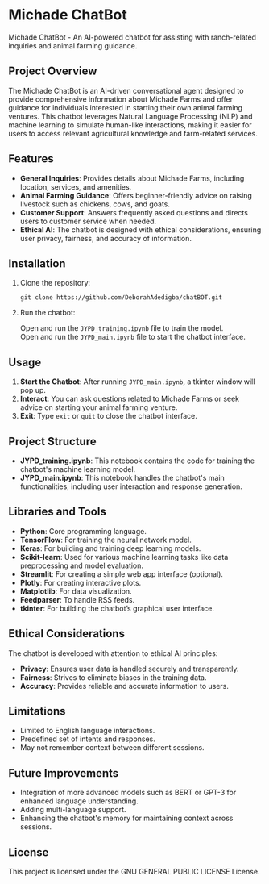 # Michade ChatBot

Michade ChatBot - An AI-powered chatbot for assisting with ranch-related inquiries and animal farming guidance.

## Project Overview

The Michade ChatBot is an AI-driven conversational agent designed to provide comprehensive information about Michade Farms and offer guidance for individuals interested in starting their own animal farming ventures. This chatbot leverages Natural Language Processing (NLP) and machine learning to simulate human-like interactions, making it easier for users to access relevant agricultural knowledge and farm-related services.

## Features

- **General Inquiries**: Provides details about Michade Farms, including location, services, and amenities.
- **Animal Farming Guidance**: Offers beginner-friendly advice on raising livestock such as chickens, cows, and goats.
- **Customer Support**: Answers frequently asked questions and directs users to customer service when needed.
- **Ethical AI**: The chatbot is designed with ethical considerations, ensuring user privacy, fairness, and accuracy of information.

## Installation

1. Clone the repository:

    ```
    git clone https://github.com/DeborahAdedigba/chatBOT.git
    ```

2. Run the chatbot:

    Open and run the `JYPD_training.ipynb` file to train the model.  
    Open and run the `JYPD_main.ipynb` file to start the chatbot interface.

## Usage

1. **Start the Chatbot**: After running `JYPD_main.ipynb`, a tkinter window will pop up.
2. **Interact**: You can ask questions related to Michade Farms or seek advice on starting your animal farming venture.
3. **Exit**: Type `exit` or `quit` to close the chatbot interface.

## Project Structure

- **JYPD_training.ipynb**: This notebook contains the code for training the chatbot's machine learning model.
- **JYPD_main.ipynb**: This notebook handles the chatbot's main functionalities, including user interaction and response generation.

## Libraries and Tools

- **Python**: Core programming language.
- **TensorFlow**: For training the neural network model.
- **Keras**: For building and training deep learning models.
- **Scikit-learn**: Used for various machine learning tasks like data preprocessing and model evaluation.
- **Streamlit**: For creating a simple web app interface (optional).
- **Plotly**: For creating interactive plots.
- **Matplotlib**: For data visualization.
- **Feedparser**: To handle RSS feeds.
- **tkinter**: For building the chatbot’s graphical user interface.

## Ethical Considerations

The chatbot is developed with attention to ethical AI principles:
- **Privacy**: Ensures user data is handled securely and transparently.
- **Fairness**: Strives to eliminate biases in the training data.
- **Accuracy**: Provides reliable and accurate information to users.

## Limitations

- Limited to English language interactions.
- Predefined set of intents and responses.
- May not remember context between different sessions.

## Future Improvements

- Integration of more advanced models such as BERT or GPT-3 for enhanced language understanding.
- Adding multi-language support.
- Enhancing the chatbot's memory for maintaining context across sessions.

## License

This project is licensed under the GNU GENERAL PUBLIC LICENSE License.

